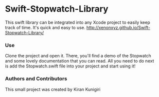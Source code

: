 # Swift-Stopwatch-Library
This swift library can be integrated into any Xcode project to easily keep track of time. It's quick and easy to use.
http://xenonxyz.github.io/Swift-Stopwatch-Library/

### Use
Clone the project and open it. There, you'll find a demo of the Stopwatch and some lovely documentation that you can read. All you need to do next is add the Stopwatch.swift file into your project and start using it!

### Authors and Contributors
This small project was created by Kiran Kunigiri
